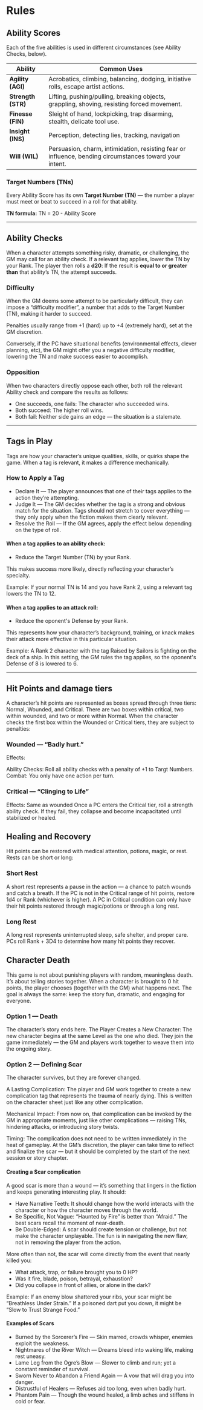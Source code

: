 # Rules

## Ability Scores

Each of the five abilities is used in different circumstances (see Ability Checks, below).

| **Ability** | **Common Uses** |
| ------------------- | -------------------------------------------------------------------------------------------------------------------------- |
| **Agility (AGI)** | Acrobatics, climbing, balancing, dodging, initiative rolls, escape artist actions.               |
| **Strength (STR)** | Lifting, pushing/pulling, breaking objects, grappling, shoving, resisting forced movement.                      |
| **Finesse (FIN)** | Sleight of hand, lockpicking, trap disarming, stealth, delicate tool use.  |
| **Insight (INS)** | Perception, detecting lies, tracking, navigation |
| **Will (WIL)** | Persuasion, charm, intimidation, resisting fear or influence, bending circumstances toward your intent. |

### Target Numbers (TNs)

Every Ability Score has its own **Target Number (TN)** — the number a player must meet or beat to succeed in a roll for that ability.

**TN formula:**
TN = 20 - Ability Score

---

## Ability Checks

When a character attempts something risky, dramatic, or challenging, the GM may call for an ability check. If a relevant tag applies, lower the TN by your Rank. The player then rolls a **d20**: If the result is **equal to or greater than** that ability’s TN, the attempt succeeds.

### Difficulty

When the GM deems some attempt to be particularly difficult, they can impose a “difficulty modifier”, a number that adds to the Target Number (TN), making it harder to succeed.

Penalties usually range from +1 (hard) up to +4 (extremely hard), set at the GM discretion.

Conversely, if the PC have situational benefits (environmental effects, clever planning, etc), the GM might offer you a negative difficulty modifier, lowering the TN and make success easier to accomplish.

### Opposition

When two characters directly oppose each other, both roll the relevant Ability check and compare the results as follows:

- One succeeds, one fails: The character who succeeded wins.
- Both succeed: The higher roll wins.
- Both fail: Neither side gains an edge — the situation is a stalemate.

---

## Tags in Play

Tags are how your character’s unique qualities, skills, or quirks shape the game. When a tag is relevant, it makes a difference mechanically.

### How to Apply a Tag

- Declare It — The player announces that one of their tags applies to the action they’re attempting.
- Judge It — The GM decides whether the tag is a strong and obvious match for the situation. Tags should not stretch to cover everything — they only apply when the fiction makes them clearly relevant.
- Resolve the Roll — If the GM agrees, apply the effect below depending on the type of roll.

#### When a tag applies to an ability check:

- Reduce the Target Number (TN) by your Rank.

This makes success more likely, directly reflecting your character’s specialty.

Example: If your normal TN is 14 and you have Rank 2, using a relevant tag lowers the TN to 12.

#### When a tag applies to an attack roll:

- Reduce the oponent's Defense by your Rank.

This represents how your character’s background, training, or knack makes their attack more effective in this particular situation. 

Example: A Rank 2 character with the tag Raised by Sailors is fighting on the deck of a ship. In this setting, the GM rules the tag applies, so the oponent's Defense of 8 is lowered to 6.

---

## Hit Points and damage tiers

A character’s hit points are represented as boxes spread through three tiers: Normal, Wounded, and Critical. 
There are two boxes within critical, two within wounded, and two or more within Normal.
When the character checks the first box within the Wounded or Critical tiers, they are subject to penalties:

### Wounded — “Badly hurt.”

Effects: 

Ability Checks: Roll all ability checks with a penalty of +1 to Targt Numbers.
Combat: You only have one action per turn.

### Critical — “Clinging to Life”

Effects:
Same as wounded
Once a PC enters the Critical tier, roll a strength ability check. If they fail, they collapse and become incapacitated until stabilized or healed.

## Healing and Recovery

Hit points can be restored with medical attention, potions, magic, or rest. Rests can be short or long:

### Short Rest

A short rest represents a pause in the action — a chance to patch wounds and catch a breath.
If the PC is not in the Critical range of hit points, restore 1d4 or Rank (whichever is higher).
A PC in Critical condition can only have their hit points restored through magic/potions or through a long rest.

### Long Rest

A long rest represents uninterrupted sleep, safe shelter, and proper care.
PCs roll Rank + 3D4 to determine how many hit points they recover.

## Character Death

This game is not about punishing players with random, meaningless death. It’s about telling stories together. When a character is brought to 0 hit points, the player chooses (together with the GM) what happens next. The goal is always the same: keep the story fun, dramatic, and engaging for everyone.

### Option 1 — Death

The character’s story ends here.
The Player Creates a New Character: The new character begins at the same Level as the one who died. They join the game immediately — the GM and players work together to weave them into the ongoing story.

### Option 2 — Defining Scar

The character survives, but they are forever changed.

A Lasting Complication: The player and GM work together to create a new complication tag that represents the trauma of nearly dying. This is written on the character sheet just like any other complication.

Mechanical Impact: From now on, that complication can be invoked by the GM in appropriate moments, just like other complications — raising TNs, hindering attacks, or introducing story twists.

Timing: The complication does not need to be written immediately in the heat of gameplay. At the GM’s discretion, the player can take time to reflect and finalize the scar — but it should be completed by the start of the next session or story chapter.

#### Creating a Scar complication

A good scar is more than a wound — it’s something that lingers in the fiction and keeps generating interesting play. It should:

- Have Narrative Teeth: It should change how the world interacts with the character or how the character moves through the world.
- Be Specific, Not Vague: “Haunted by Fire” is better than “Afraid.” The best scars recall the moment of near-death.
- Be Double-Edged: A scar should create tension or challenge, but not make the character unplayable. The fun is in navigating the new flaw, not in removing the player from the action.

More often than not, the scar will come directly from the event that nearly killed you:

- What attack, trap, or failure brought you to 0 HP?
- Was it fire, blade, poison, betrayal, exhaustion?
- Did you collapse in front of allies, or alone in the dark?

Example: If an enemy blow shattered your ribs, your scar might be “Breathless Under Strain.” If a poisoned dart put you down, it might be “Slow to Trust Strange Food.”


#### Examples of Scars

- Burned by the Sorcerer’s Fire — Skin marred, crowds whisper, enemies exploit the weakness.
- Nightmares of the River Witch — Dreams bleed into waking life, making rest uneasy.
- Lame Leg from the Ogre’s Blow — Slower to climb and run; yet a constant reminder of survival.
- Sworn Never to Abandon a Friend Again — A vow that will drag you into danger.
- Distrustful of Healers — Refuses aid too long, even when badly hurt.
- Phantom Pain — Though the wound healed, a limb aches and stiffens in cold or fear.



